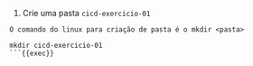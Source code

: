 1. Crie uma pasta `cicd-exercicio-01`

```plain
O comando do linux para criação de pasta é o mkdir <pasta>
```

```plain
mkdir cicd-exercicio-01
```{{exec}}
